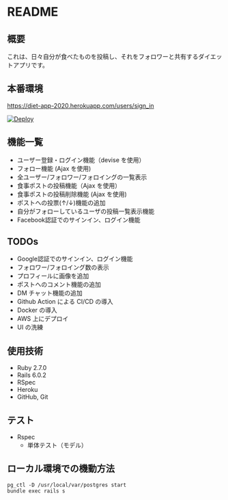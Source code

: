 # README

## 概要

これは、日々自分が食べたものを投稿し、それをフォロワーと共有するダイエットアプリです。

## 本番環境

https://diet-app-2020.herokuapp.com/users/sign_in

[![Deploy](https://www.herokucdn.com/deploy/button.png)](https://heroku.com/deploy)

## 機能一覧

- ユーザー登録・ログイン機能（devise を使用）
- フォロー機能 (Ajax を使用)
- 全ユーザー/フォロワー/フォロイングの一覧表示
- 食事ポストの投稿機能（Ajax を使用）
- 食事ポストの投稿削除機能 (Ajax を使用)
- ポストへの投票(↑/↓)機能の追加
- 自分がフォローしているユーザの投稿一覧表示機能
- Facebook認証でのサインイン、ログイン機能

## TODOs

- Google認証でのサインイン、ログイン機能
- フォロワー/フォロイング数の表示
- プロフィールに画像を追加
- ポストへのコメント機能の追加
- DM チャット機能の追加
- Github Action による CI/CD の導入
- Docker の導入
- AWS 上にデプロイ
- UI の洗練

## 使用技術

- Ruby 2.7.0
- Rails 6.0.2
- RSpec
- Heroku
- GitHub, Git

## テスト

- Rspec
  - 単体テスト（モデル）

## ローカル環境での機動方法

```
pg_ctl -D /usr/local/var/postgres start
bundle exec rails s
```
